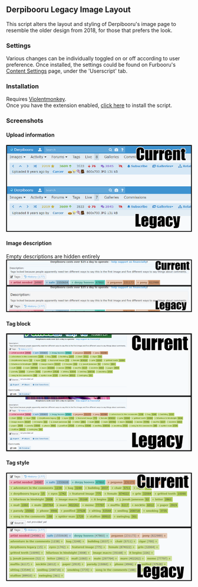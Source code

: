 ## Derpibooru Legacy Image Layout

This script alters the layout and styling of Derpibooru's image page to resemble the older design from 2018, for those that prefers the look.

### Settings
Various changes can be individually toggled on or off according to user preference. Once installed, the settings could be found on Furbooru's [Content Settings](https://furbooru.org/settings/edit?active_tab=userscript) page, under the 'Userscript' tab.

### Installation
Requires [Violentmonkey](https://violentmonkey.github.io/).  
Once you have the extension enabled, [click here](https://github.com/marktaiwan/Derpibooru-Legacy-Image-Layout/raw/furbooru/furbooru-legacy-image-layout.user.js) to install the script.

### Screenshots
#### Upload information
![screenshot](https://raw.githubusercontent.com/marktaiwan/Derpibooru-Legacy-Image-Layout/furbooru/images/upload-info.png)
#### Image description
Empty descriptions are hidden entirely
![screenshot](https://raw.githubusercontent.com/marktaiwan/Derpibooru-Legacy-Image-Layout/furbooru/images/image-description.png)
#### Tag block
![screenshot](https://github.com/marktaiwan/Derpibooru-Legacy-Image-Layout/blob/furbooru/images/tag-block.png?raw=true)
#### Tag style
![screenshot](https://github.com/marktaiwan/Derpibooru-Legacy-Image-Layout/blob/furbooru/images/tag-style.png?raw=true)
